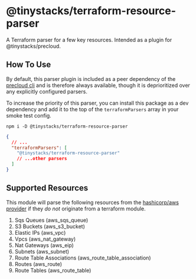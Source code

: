 # @tinystacks/terraform-resource-parser
A Terraform parser for a few key resources.  Intended as a plugin for @tinystacks/precloud.

## How To Use
By default, this parser plugin is included as a peer dependency of the [precloud cli]() and is therefore always available, though it is deprioritized over any explicitly configured parsers.

To increase the priority of this parser, you can install this package as a dev dependency and add it to the top of the `terraformParsers` array in your smoke test config.

`npm i -D @tinystacks/terraform-resource-parser`

```json
{
  // ...
  "terraformParsers": [
    "@tinystacks/terraform-resource-parser"
    // ...other parsers
  ]
}
```

## Supported Resources
This module will parse the following resources from the [hashicorp/aws provider](https://registry.terraform.io/providers/hashicorp/aws/latest/docs) if they _do not_ originate from a terraform module.

1. Sqs Queues (aws_sqs_queue)
1. S3 Buckets (aws_s3_bucket)
1. Elastic IPs (aws_vpc)
1. Vpcs (aws_nat_gateway)
1. Nat Gateways (aws_eip)
1. Subnets (aws_subnet)
1. Route Table Associations (aws_route_table_association)
1. Routes (aws_route)
1. Route Tables (aws_route_table)